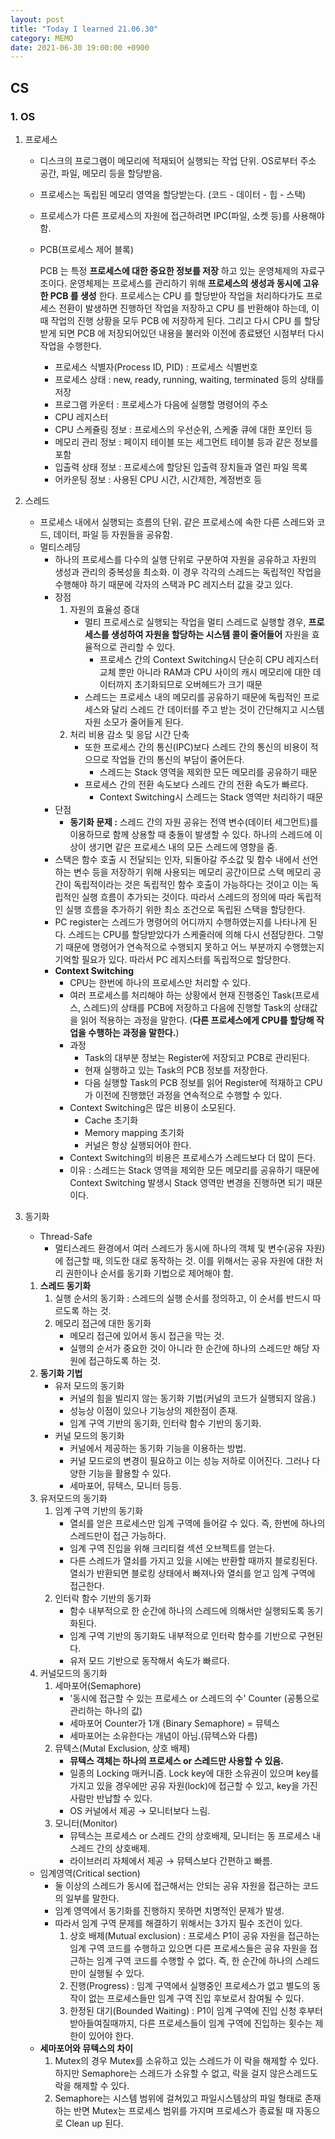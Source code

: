 ```yaml
---
layout: post
title: "Today I learned 21.06.30"
category: MEMO
date: 2021-06-30 19:00:00 +0900
---
```

## CS

### 1. OS

1. 프로세스
    - 디스크의 프로그램이 메모리에 적재되어 실행되는 작업 단위. OS로부터 주소 공간, 파일, 메모리 등을 할당받음.
    - 프로세스는 독립된 메모리 영역을 할당받는다. (코드 - 데이터 - 힙 - 스택)
    - 프로세스가 다른 프로세스의 자원에 접근하려면 IPC(파일, 소켓 등)를 사용해야 함.
    - PCB(프로세스 제어 블록)

        PCB 는 특정 **프로세스에 대한 중요한 정보를 저장** 하고 있는 운영체제의 자료구조이다. 운영체제는 프로세스를 관리하기 위해 **프로세스의 생성과 동시에 고유한 PCB 를 생성** 한다. 프로세스는 CPU 를 할당받아 작업을 처리하다가도 프로세스 전환이 발생하면 진행하던 작업을 저장하고 CPU 를 반환해야 하는데, 이때 작업의 진행 상황을 모두 PCB 에 저장하게 된다. 그리고 다시 CPU 를 할당받게 되면 PCB 에 저장되어있던 내용을 불러와 이전에 종료됐던 시점부터 다시 작업을 수행한다.

        - 프로세스 식별자(Process ID, PID) : 프로세스 식별번호
        - 프로세스 상태 : new, ready, running, waiting, terminated 등의 상태를 저장
        - 프로그램 카운터 : 프로세스가 다음에 실행할 명령어의 주소
        - CPU 레지스터
        - CPU 스케쥴링 정보 : 프로세스의 우선순위, 스케줄 큐에 대한 포인터 등
        - 메모리 관리 정보 : 페이지 테이블 또는 세그먼트 테이블 등과 같은 정보를 포함
        - 입출력 상태 정보 : 프로세스에 할당된 입출력 장치들과 열린 파일 목록
        - 어카운팅 정보 : 사용된 CPU 시간, 시간제한, 계정번호 등

2. 스레드
    - 프로세스 내에서 실행되는 흐름의 단위. 같은 프로세스에 속한 다른 스레드와 코드, 데이터, 파일 등 자원들을 공유함.
    - 멀티스레딩
        - 하나의 프로세스를 다수의 실행 단위로 구분하여 자원을 공유하고 자원의 생성과 관리의 중복성을 최소화. 이 경우 각각의 스레드는 독립적인 작업을 수행해야 하기 때문에 각자의 스택과 PC 레지스터 값을 갖고 있다.
        - 장점
            1. 자원의 효율성 증대
                - 멀티 프로세스로 실행되는 작업을 멀티 스레드로 실행할 경우, **프로세스를 생성하여 자원을 할당하는 시스템 콜이 줄어들어** 자원을 효율적으로 관리할 수 있다.
                    - 프로세스 간의 Context Switching시 단순히 CPU 레지스터 교체 뿐만 아니라 RAM과 CPU 사이의 캐시 메모리에 대한 데이터까지 초기화되므로 오버헤드가 크기 때문
                - 스레드는 프로세스 내의 메모리를 공유하기 때문에 독립적인 프로세스와 달리 스레드 간 데이터를 주고 받는 것이 간단해지고 시스템 자원 소모가 줄어들게 된다.
            2. 처리 비용 감소 및 응답 시간 단축
                - 또한 프로세스 간의 통신(IPC)보다 스레드 간의 통신의 비용이 적으므로 작업들 간의 통신의 부담이 줄어든다.
                    - 스레드는 Stack 영역을 제외한 모든 메모리를 공유하기 때문
                - 프로세스 간의 전환 속도보다 스레드 간의 전환 속도가 빠르다.
                    - Context Switching시 스레드는 Stack 영역만 처리하기 때문
        - 단점
            - **동기화 문제 :** 스레드 간의 자원 공유는 전역 변수(데이터 세그먼트)를 이용하므로 함께 상용할 때 충돌이 발생할 수 있다. 하나의 스레드에 이상이 생기면 같은 프로세스 내의 모든 스레드에 영향을 줌.
        - 스택은 함수 호출 시 전달되는 인자, 되돌아갈 주소값 및 함수 내에서 선언하는 변수 등을 저장하기 위해 사용되는 메모리 공간이므로 스택 메모리 공간이 독립적이라는 것은 독립적인 함수 호출이 가능하다는 것이고 이는 독립적인 실행 흐름이 추가되는 것이다. 따라서 스레드의 정의에 따라 독립적인 실행 흐름을 추가하기 위한 최소 조건으로 독립된 스택을 할당한다.
        - PC register는 스레드가 명령어의 어디까지 수행하였는지를 나타나게 된다. 스레드는 CPU를 할당받았다가 스케줄러에 의해 다시 선점당한다. 그렇기 때문에 명령어가 연속적으로 수행되지 못하고 어느 부분까지 수행했는지 기억할 필요가 있다. 따라서 PC 레지스터를 독립적으로 할당한다.
        - **Context Switching**
            - CPU는 한번에 하나의 프로세스만 처리할 수 있다.
            - 여러 프로세스를 처리해야 하는 상황에서 현재 진행중인 Task(프로세스, 스레드)의 상태를 PCB에 저장하고 다음에 진행할 Task의 상태값을 읽어 적용하는 과정을 말한다. (**다른 프로세스에게 CPU를 할당해 작업을 수행하는 과정을 말한다.**)
            - 과정
                - Task의 대부분 정보는 Register에 저장되고 PCB로 관리된다.
                - 현재 실행하고 있는 Task의 PCB 정보를 저장한다.
                - 다음 실행할 Task의 PCB 정보를 읽어 Register에 적재하고 CPU가 이전에 진행했던 과정을 연속적으로 수행할 수 있다.
            - Context Switching은 많은 비용이 소모된다.
                - Cache 초기화
                - Memory mapping 초기화
                - 커널은 항상 실행되어야 한다.
            - Context Switching의 비용은 프로세스가 스레드보다 더 많이 든다.
            - 이유 : 스레드는 Stack 영역을 제외한 모든 메모리를 공유하기 때문에 Context Switching 발생시 Stack 영역만 변경을 진행하면 되기 때문이다.

1. 동기화
    - Thread-Safe
        - 멀티스레드 환경에서 여러 스레드가 동시에 하나의 객체 및 변수(공유 자원)에 접근할 때, 의도한 대로 동작하는 것. 이를 위해서는 공유 자원에 대한 처리 권한이나 순서를 동기화 기법으로 제어해야 함.
    1. **스레드 동기화**
        1. 실행 순서의 동기화 : 스레드의 실행 순서를 정의하고, 이 순서를 반드시 따르도록 하는 것.
        2. 메모리 접근에 대한 동기화
            - 메모리 접근에 있어서 동시 접근을 막는 것.
            - 실행의 순서가 중요한 것이 아니라 한 순간에 하나의 스레드만 해당 자원에 접근하도록 하는 것.
    2. **동기화 기법**
        - 유저 모드의 동기화
            - 커널의 힘을 빌리지 않는 동기화 기법(커널의 코드가 실행되지 않음.)
            - 성능상 이점이 있으나 기능상의 제한점이 존재.
            - 임계 구역 기반의 동기화, 인터락 함수 기반의 동기화.
        - 커널 모드의 동기화
            - 커널에서 제공하는 동기화 기능을 이용하는 방법.
            - 커널 모드로의 변경이 필요하고 이는 성능 저하로 이어진다. 그러나 다양한 기능을 활용할 수 있다.
            - 세마포어, 뮤텍스, 모니터 등등.
    3. 유저모드의 동기화
        1. 임계 구역 기반의 동기화
            - 열쇠를 얻은 프로세스만 임계 구역에 들어갈 수 있다. 즉, 한번에 하나의 스레드만이 접근 가능하다.
            - 임계 구역 진입을 위해 크리티컬 섹션 오브젝트를 얻는다.
            - 다른 스레드가 열쇠를 가지고 있을 시에는 반환할 때까지 블로킹된다. 열쇠가 반환되면 블로킹 상태에서 빠져나와 열쇠를 얻고 임계 구역에 접근한다.
        2. 인터락 함수 기반의 동기화
            - 함수 내부적으로 한 순간에 하나의 스레드에 의해서만 실행되도록 동기화된다.
            - 임계 구역 기반의 동기화도 내부적으로 인터락 함수를 기반으로 구현된다.
            - 유저 모드 기반으로 동작해서 속도가 빠르다.
    4. 커널모드의 동기화
        1. 세마포어(Semaphore)
            - '동시에 접근할 수 있는 프로세스 or 스레드의 수' Counter (공통으로 관리하는 하나의 값)
            - 세마포어 Counter가 1개 (Binary Semaphore) = 뮤텍스
            - 세마포어는 소유한다는 개념이 아님.(뮤텍스와 다름)
        2. 뮤텍스(Mutal Exclusion, 상호 배제)
            - **뮤텍스 객체는 하나의 프로세스 or 스레드만 사용할 수 있음.**
            - 일종의 Locking 매커니즘. Lock key에 대한 소유권이 있으며 key를 가지고 있을 경우에만 공유 자원(lock)에 접근할 수 있고, key을 가진 사람만 반납할 수 있다.
            - OS 커널에서 제공 → 모니터보다 느림.
        3. 모니터(Monitor)
            - 뮤텍스는 프로세스 or 스레드 간의 상호배제, 모니터는 동 프로세스 내 스레드 간의 상호배제.
            - 라이브러리 자체에서 제공 → 뮤텍스보다 간편하고 빠름.
    - 임계영역(Critical section)
        - 둘 이상의 스레드가 동시에 접근해서는 안되는 공유 자원을 접근하는 코드의 일부를 말한다.
        - 임계 영역에서 동기화를 진행하지 못하면 치명적인 문제가 발생.
        - 따라서 임계 구역 문제를 해결하기 위해서는 3가지 필수 조건이 있다.
            1. 상호 배제(Mutual exclusion) : 프로세스 P1이 공유 자원을 접근하는 임계 구역 코드를 수행하고 있으면 다른 프로세스들은 공유 자원을 접근하는 임계 구역 코드를 수행할 수 없다. 즉, 한 순간에 하나의 스레드만이 실행될 수 있다.
            2. 진행(Progress) : 임계 구역에서 실행중인 프로세스가 없고 별도의 동작이 없는 프로세스들만 임계 구역 진입 후보로서 참여될 수 있다.
            3. 한정된 대기(Bounded Waiting) : P1이 임계 구역에 진입 신청 후부터 받아들여질때까지, 다른 프로세스들이 임계 구역에 진입하는 횟수는 제한이 있어야 한다.
    - **세마포어와 뮤텍스의 차이**
        1. Mutex의 경우 Mutex를 소유하고 있는 스레드가 이 락을 해제할 수 있다. 하지만 Semaphore는 스레드가 소유할 수 없고, 락을 걸지 않은스레드도 락을 해제할 수 있다.
        2. Semaphore는 시스템 범위에 걸쳐있고 파일시스템상의 파일 형태로 존재하는 반면 Mutex는 프로세스 범위를 가지며 프로세스가 종료될 때 자동으로 Clean up 된다.
